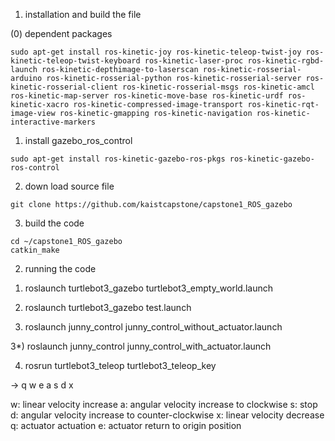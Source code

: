 1. installation and build the file

 (0) dependent packages
```
sudo apt-get install ros-kinetic-joy ros-kinetic-teleop-twist-joy ros-kinetic-teleop-twist-keyboard ros-kinetic-laser-proc ros-kinetic-rgbd-launch ros-kinetic-depthimage-to-laserscan ros-kinetic-rosserial-arduino ros-kinetic-rosserial-python ros-kinetic-rosserial-server ros-kinetic-rosserial-client ros-kinetic-rosserial-msgs ros-kinetic-amcl ros-kinetic-map-server ros-kinetic-move-base ros-kinetic-urdf ros-kinetic-xacro ros-kinetic-compressed-image-transport ros-kinetic-rqt-image-view ros-kinetic-gmapping ros-kinetic-navigation ros-kinetic-interactive-markers

```

 1) install gazebo_ros_control
```
sudo apt-get install ros-kinetic-gazebo-ros-pkgs ros-kinetic-gazebo-ros-control
```
2) down load source file
```
git clone https://github.com/kaistcapstone/capstone1_ROS_gazebo
```
3) build the code
```
cd ~/capstone1_ROS_gazebo
catkin_make
```


2. running the code

1) roslaunch turtlebot3_gazebo turtlebot3_empty_world.launch

2) roslaunch turtlebot3_gazebo test.launch

3) roslaunch junny_control junny_control_without_actuator.launch

3*) roslaunch junny_control junny_control_with_actuator.launch

4) rosrun turtlebot3_teleop turtlebot3_teleop_key



->              q     w     e
                a     s     d
                      x

w: linear velocity increase
a: angular velocity increase to clockwise
s: stop
d: angular velocity increase to counter-clockwise
x: linear velocity decrease
q: actuator actuation
e: actuator return to origin position

